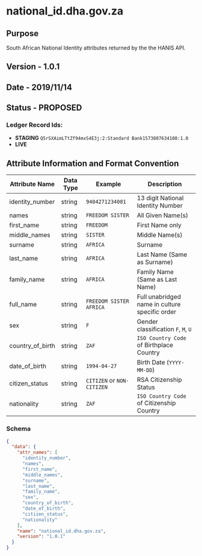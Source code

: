 # national_id.dha.gov.za

## Purpose

South African National Identity attributes returned by the the HANIS API.

## Version - 1.0.1

## Date - 2019/11/14

## Status - **PROPOSED**

### Ledger Record Ids: 

- **STAGING** `Q5rSXAimLTtZf94mxS4E3j:2:Standard Bank1573807634108:1.0`
- **LIVE**

## Attribute Information and Format Convention

| Attribute Name   | Data Type | Example                    | Description                                    |
|------------------|-----------|----------------------------|------------------------------------------------|
| identity_number  | string    | `9404271234081`            | 13 digit National Identity Number              |
| names            | string    | `FREEDOM SISTER`           | All Given Name(s)                              |
| first_name       | string    | `FREEDOM`                  | First Name only                                |
| middle_names     | string    | `SISTER`                   | Middle Name(s)                                 |
| surname          | string    | `AFRICA`                   | Surname                                        |
| last_name        | string    | `AFRICA`                   | Last Name (Same as Surname)                    |
| family_name      | string    | `AFRICA`                   | Family Name (Same as Last Name)                |
| full_name        | string    | `FREEDOM SISTER AFRICA`    | Full unabridged name in culture specific order |
| sex              | string    | `F`                        | Gender classification `F`, `M`, `U`            |
| country_of_birth | string    | `ZAF`                      | `ISO Country Code` of Birthplace Country       |
| date_of_birth    | string    | `1994-04-27`               | Birth Date (`YYYY-MM-DD`)                      |
| citizen_status   | string    | `CITIZEN` or `NON-CITIZEN` | RSA Citizenship Status                         |
| nationality      | string    | `ZAF`                      | `ISO Country Code` of Citizenship Country      |

### Schema

```json
{
  "data": {
    "attr_names": [
      "identity_number",
      "names",
      "first_name",
      "middle_names",
      "surname",
      "last_name",
      "family_name",
      "sex",
      "country_of_birth",
      "date_of_birth",
      "citizen_status",
      "nationality"
    ],
    "name": "national_id.dha.gov.za",
    "version": "1.0.1"
  }
}
```
